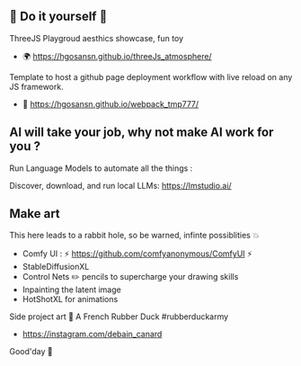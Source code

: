 
## 🔭 Do it yourself 🌱

ThreeJS Playgroud aesthics showcase, fun toy

- 🌍 https://hgosansn.github.io/threeJs_atmosphere/

Template to host a github page deployment workflow with live reload on any JS framework.

- 🔧 https://hgosansn.github.io/webpack_tmp777/


## AI will take your job, why not make AI work for you ?

Run Language Models to automate all the things :

Discover, download, and run local LLMs: https://lmstudio.ai/

## Make art

This here leads to a rabbit hole, so be warned, infinte possiblities 💥

- Comfy UI : ⚡ https://github.com/comfyanonymous/ComfyUI ⚡
- StableDiffusionXL
- Control Nets ✏️ pencils to supercharge your drawing skills
- Inpainting the latent image
- HotShotXL for animations

Side project art 🐥
A French Rubber Duck #rubberduckarmy
- https://instagram.com/debain_canard

Good'day 👋

<!--
**hgosansn/hgosansn** is a ✨ _special_ ✨ repository because its `README.md` (this file) appears on your GitHub profile.

Here are some ideas to get you started:

- 🔭 I’m currently working on ...
- 🌱 I’m currently learning ...
- 👯 I’m looking to collaborate on ...
- 🤔 I’m looking for help with ...
- 💬 Ask me about ...
- 📫 How to reach me: ...
- 😄 Pronouns: ...
- ⚡ Fun fact: ...
-->
